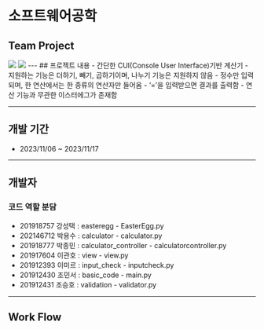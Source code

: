 # 소프트웨어공학
## Team Project
<img src="https://capsule-render.vercel.app/api?type=waving&color=BDBDC8&height=150&section=header" />
<img src="https://capsule-render.vercel.app/api?type=waving&color=BDBDC8&height=150&section=footer" />
---
## 프로젝트 내용
 - 간단한 CUI(Console User Interface)기반 계산기
 - 지원하는 기능은 더하기, 빼기, 곱하기이며, 나누기 기능은 지원하지 않음
 - 정수만 입력되며, 한 연산에서는 한 종류의 연산자만 들어옴
 - ‘=’을 입력받으면 결과를 출력함
 - 연산 기능과 무관한 이스터에그가 존재함
 
 ---
## 개발 기간
- 2023/11/06 ~ 2023/11/17
---
## 개발자
### 코드 역할 분담

- 201918757 강성택 : easteregg - EasterEgg.py
- 202146712 박용수 : calculator - calculator.py
- 201918777 박종민 : calculator_controller - calculatorcontroller.py
- 201917604 이관호 : view - view.py
- 201912393 이미르 : input_check - inputcheck.py
- 201912430 조민서 : basic_code - main.py
- 201912431 조승호 : validation - validator.py
 

---
## Work Flow
<br>
<!-- ![codeFlow](~@source/.vuepress/public/image/2021_04_user_count.png) -->
<br>

